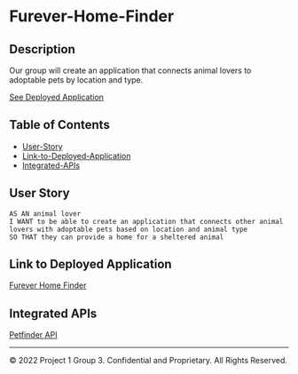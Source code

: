 # Furever-Home-Finder

## Description

Our group will create an application that connects animal lovers to adoptable pets by location and type.

[See Deployed Application](https://xndroli.github.io/work-day-scheduler/)

## Table of Contents

* [User-Story](#User-Story)
* [Link-to-Deployed-Application](#Link-to-Deployed-Application)
* [Integrated-APIs](#Integrated-APIs)

## User Story

```
AS AN animal lover
I WANT to be able to create an application that connects other animal lovers with adoptable pets based on location and animal type
SO THAT they can provide a home for a sheltered animal
```


## Link to Deployed Application

[Furever Home Finder](https://israel386.github.io/furever-home-finder/)


## Integrated APIs

[Petfinder API](https://www.petfinder.com/developers/v2/docs/)

---
© 2022 Project 1 Group 3. Confidential and Proprietary. All Rights Reserved.